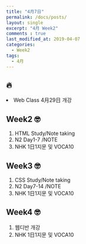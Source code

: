 ```yaml
---
title: "4月7日"
permalink: /docs/posts/
layout: single
excerpt: "4月 Week2"
comments : true
last_modified_at: 2019-04-07
categories:
  - Week2
tags:
  - 4月
---
```

## 🔥
<html>
<head>
<li>Web Class 4月29日 개강</li>
</head>

<body>
<h2>Week2 🤓</h2>
<ol>
<li>HTML Study/Note taking</li>
<li>N2 Day1-7 /NOTE</li>
<li>NHK 1日1지문 및 VOCA10</li>
</ol>

<h2>Week3 🤓</h2>
<ol>
<li>CSS Study/Note taking</li>
<li>N2 Day7-14 /NOTE</li>
<li>NHK 1日1지문 및 VOCA10</li>
</ol>

<h2>Week4 🤓</h2>
<ol>
<li>웹디반 개강</li>
<li>NHK 1日1지문 및 VOCA10</li>
</ol>

</body>
</html>

